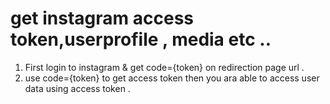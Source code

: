 # get instagram access token,userprofile , media etc ..

1. First login to instagram & get code={token} on redirection page url .
2. use code={token} to get access token then you ara able to access user data using access token .

